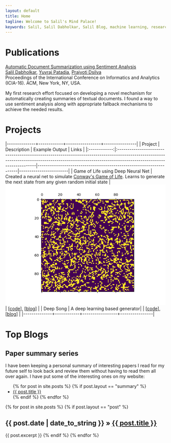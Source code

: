 ```yaml
---
layout: default
title: Home
tagline: Welcome to Salil's Mind Palace!
keywords: Salil, Salil Dabholkar, Salil Blog, machine learning, research
---
```


# Publications
<!-- ACM DL Article: Automatic Document Summarization using Sentiment Analysis -->
<div class="acmdlitem" id="item2980362" style="margin-bottom: 15px"><a href="https://dl.acm.org/authorize?N27517" title="Automatic Document Summarization using Sentiment Analysis">Automatic Document Summarization using Sentiment Analysis</a><div><a href="http://dl.acm.org/author_page.cfm?id=99659084760" >Salil Dabholkar</a>, <a href="http://dl.acm.org/author_page.cfm?id=99659083162" >Yuvraj Patadia</a>, <a href="http://dl.acm.org/author_page.cfm?id=99659083680" >Prajyoti Dsilva</a><br />Proceedings of the International Conference on Informatics and Analytics (ICIA-16). ACM, New York, NY, USA.</div></div>

My first research effort focused on developing a novel mechanism for automatically creating summaries of textual documents.
I found a way to use sentiment analysis along with appropriate fallback mechanisms to achieve the needed results.


# Projects

|--------------+------------+-----------------+----------------|
|    Project   | Description                                                                                                                                                                                      | Example Output                                                      | Links                  |
|:------------:|:--------------------------------------------------------------------------------------------------------------------------------------------------------------------------------------------------|--------------------------------------------------------------------|------------------------|
| Game of Life using Deep Neural Net | Created a neural net to simulate [Conway's Game of Life](https://en.wikipedia.org/wiki/Conway%27s_Game_of_Life). Learns to generate the next state from any given random initial state | ![Game of Life](assets/images/GoL/life.gif "Game of Life in action")  | [[code](https://github.com/salildabholkar/Deep-Learning/tree/master/GameOfLife)], [[blog]()] |
| Deep Song | A deep learning based generator|   | [[code]()], [[blog]()] |
|--------------+------------+-----------------+----------------|


# Top Blogs
<div class="posts">
  
  <h2>Paper summary series</h2>
  I have been keeping a personal summary of interesting papers I read
  for my future self to look back and review them without having to
  read them all over again. I have put some of the interesting ones on my website:
  
  <ul>
      {% for post in site.posts %}
        {% if post.layout == "summary" %}
            <li><a href="{{ BASE_PATH }}{{ post.url }}">{{ post.title }}</a></li>
        {% endif %}
      {% endfor %}
  </ul>
  
  {% for post in site.posts %}
    {% if post.layout == "post" %}
        <h2><span>{{ post.date | date_to_string }}</span> &raquo; <a href="{{ BASE_PATH }}{{ post.url }}">{{ post.title }}</a></h2>
	    {{ post.excerpt }}
	{% endif %}
  {% endfor %}
</div>
